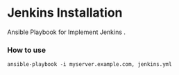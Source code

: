 # Jenkins Installation

Ansible Playbook for Implement Jenkins .

### How to use

```
ansible-playbook -i myserver.example.com, jenkins.yml
```

